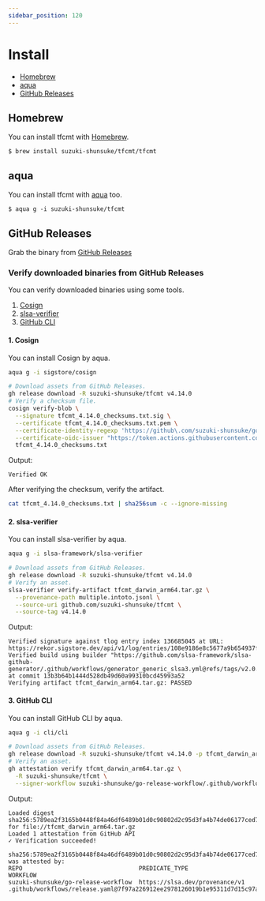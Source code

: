 ```yaml
---
sidebar_position: 120
---
```


# Install

* [Homebrew](#homebrew)
* [aqua](#aqua)
* [GitHub Releases](#github-releases)

## Homebrew

You can install tfcmt with [Homebrew](https://brew.sh/).

```console
$ brew install suzuki-shunsuke/tfcmt/tfcmt
```

## aqua

You can install tfcmt with [aqua](https://aquaproj.github.io/) too.

```console
$ aqua g -i suzuki-shunsuke/tfcmt
```

## GitHub Releases

Grab the binary from [GitHub Releases](https://github.com/suzuki-shunsuke/tfcmt/releases)

### Verify downloaded binaries from GitHub Releases

You can verify downloaded binaries using some tools.

1. [Cosign](https://github.com/sigstore/cosign)
1. [slsa-verifier](https://github.com/slsa-framework/slsa-verifier)
1. [GitHub CLI](https://cli.github.com/)

#### 1. Cosign

You can install Cosign by aqua.

```sh
aqua g -i sigstore/cosign
```

```sh
# Download assets from GitHub Releases.
gh release download -R suzuki-shunsuke/tfcmt v4.14.0
# Verify a checksum file.
cosign verify-blob \
  --signature tfcmt_4.14.0_checksums.txt.sig \
  --certificate tfcmt_4.14.0_checksums.txt.pem \
  --certificate-identity-regexp 'https://github\.com/suzuki-shunsuke/go-release-workflow/\.github/workflows/release\.yaml@.*' \
  --certificate-oidc-issuer "https://token.actions.githubusercontent.com" \
  tfcmt_4.14.0_checksums.txt
```

Output:

```
Verified OK
```

After verifying the checksum, verify the artifact.

```sh
cat tfcmt_4.14.0_checksums.txt | sha256sum -c --ignore-missing
```

#### 2. slsa-verifier

You can install slsa-verifier by aqua.

```sh
aqua g -i slsa-framework/slsa-verifier
```

```sh
# Download assets from GitHub Releases.
gh release download -R suzuki-shunsuke/tfcmt v4.14.0
# Verify an asset.
slsa-verifier verify-artifact tfcmt_darwin_arm64.tar.gz \
  --provenance-path multiple.intoto.jsonl \
  --source-uri github.com/suzuki-shunsuke/tfcmt \
  --source-tag v4.14.0
```

Output:

```
Verified signature against tlog entry index 136685045 at URL: https://rekor.sigstore.dev/api/v1/log/entries/108e9186e8c5677a9b654937f69fcad5c5078be5a058025d612085e3f1befcae9b51fbcaca3edd08
Verified build using builder "https://github.com/slsa-framework/slsa-github-generator/.github/workflows/generator_generic_slsa3.yml@refs/tags/v2.0.0" at commit 13b3b64b1444d528db49d60a99310bcd45993a52
Verifying artifact tfcmt_darwin_arm64.tar.gz: PASSED
```

#### 3. GitHub CLI

You can install GitHub CLI by aqua.

```sh
aqua g -i cli/cli
```

```sh
# Download assets from GitHub Releases.
gh release download -R suzuki-shunsuke/tfcmt v4.14.0 -p tfcmt_darwin_arm64.tar.gz
# Verify an asset.
gh attestation verify tfcmt_darwin_arm64.tar.gz \
  -R suzuki-shunsuke/tfcmt \
  --signer-workflow suzuki-shunsuke/go-release-workflow/.github/workflows/release.yaml
```

Output:

```
Loaded digest sha256:5789ea2f3165b0448f84a46df6489b01d0c90802d2c95d3fa4b74de06177ced7 for file://tfcmt_darwin_arm64.tar.gz
Loaded 1 attestation from GitHub API
✓ Verification succeeded!

sha256:5789ea2f3165b0448f84a46df6489b01d0c90802d2c95d3fa4b74de06177ced7 was attested by:
REPO                                 PREDICATE_TYPE                  WORKFLOW                                                               
suzuki-shunsuke/go-release-workflow  https://slsa.dev/provenance/v1  .github/workflows/release.yaml@7f97a226912ee2978126019b1e95311d7d15c97a
```
